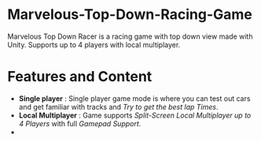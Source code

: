 # Marvelous-Top-Down-Racing-Game
Marvelous Top Down Racer is a racing game with top down view made with Unity. Supports up to 4 players with local multiplayer.
# Features and Content
- **Single player** : Single player game mode is where you can test out cars and get familiar with tracks and *Try to get the best lap Times*.
- **Local Multiplayer** : Game supports *Split-Screen Local Multiplayer up to 4 Players* with full *Gamepad Support*.
- 
